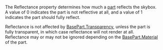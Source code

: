 The Reflectance property determines how much a [part](https://developer.roblox.com/api-reference/class/BasePart) reflects the skybox.  A value of 0 indicates the part is not reflective at all, and a value of 1 indicates the part should fully reflect.

Reflectance is not affected by [BasePart.Transparency](https://developer.roblox.com/api-reference/property/BasePart/Transparency), unless the part is fully transparent, in which case reflectance will not render at all. Reflectance may or may not be ignored depending on the [BasePart.Material](https://developer.roblox.com/api-reference/property/BasePart/Material) of the part.